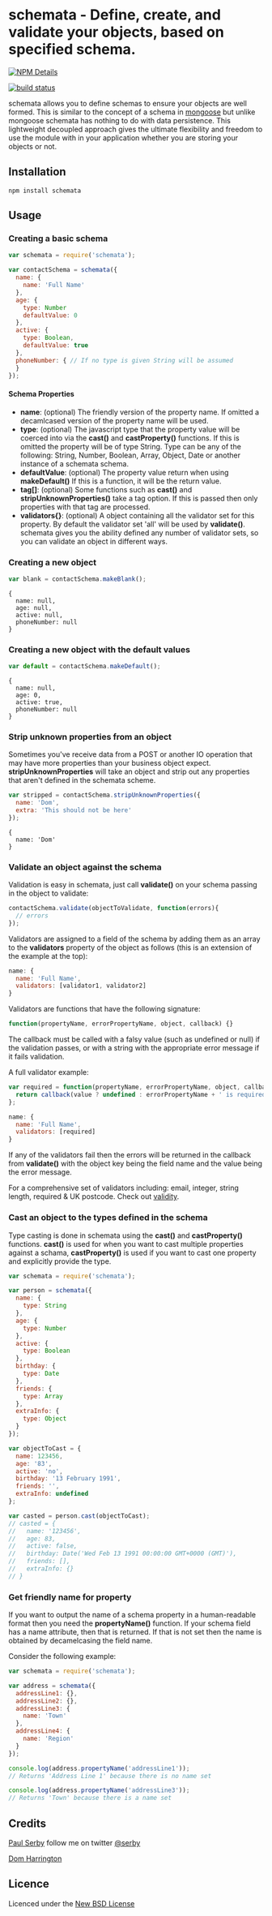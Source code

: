 # schemata - Define, create, and validate your objects, based on specified schema.

[![NPM Details](https://nodei.co/npm/schemata.png?stars&downloads)](https://npmjs.org/package/schemata)

[![build status](https://api.travis-ci.org/serby/schemata.png)](http://travis-ci.org/serby/schemata)

schemata allows you to define schemas to ensure your objects are well formed. This is similar to the concept of a schema in [mongoose](http://mongoosejs.com/) but unlike mongoose schemata has nothing to do with data persistence. This lightweight decoupled approach gives the ultimate flexibility and freedom to use the module with in your application whether you are storing your objects or not.

## Installation

    npm install schemata

## Usage

### Creating a basic schema

```js
var schemata = require('schemata');

var contactSchema = schemata({
  name: {
    name: 'Full Name'
  },
  age: {
    type: Number
    defaultValue: 0
  },
  active: {
    type: Boolean,
    defaultValue: true
  },
  phoneNumber: { // If no type is given String will be assumed
  }
});
```

#### Schema Properties

* **name**: (optional) The friendly version of the property name. If omitted a decamlcased version of the property name will be used.
* **type**: (optional) The javascript type that the property value will be coerced into via the **cast()** and **castProperty()** functions. If this is omitted the property will be of type String. Type can be any of the following: String, Number, Boolean, Array, Object, Date or another instance of a schemata schema.
* **defaultValue**: (optional) The property value return when using **makeDefault()** If this is a function, it will be the return value.
* **tag[]**: (optional) Some functions such as **cast()** and **stripUnknownProperties()** take a tag option. If this is passed then only properties with that tag are processed.
* **validators{}**: (optional) A object containing all the validator set for this property. By default the validator set 'all' will be used by **validate()**. schemata gives you the ability defined any number of validator sets, so you can validate an object in different ways.

### Creating a new object

```js
var blank = contactSchema.makeBlank();
```
    {
      name: null,
      age: null,
      active: null,
      phoneNumber: null
    }

### Creating a new object with the default values

```js
var default = contactSchema.makeDefault();
```
    {
      name: null,
      age: 0,
      active: true,
      phoneNumber: null
    }
### Strip unknown properties from an object

Sometimes you've receive data from a POST or another IO operation that may have
more properties than your business object expect. **stripUnknownProperties**
will take an object and strip out any properties that aren't defined in the
schemata scheme.

```js
var stripped = contactSchema.stripUnknownProperties({
  name: 'Dom',
  extra: 'This should not be here'
});
```
    {
      name: 'Dom'
    }

### Validate an object against the schema

Validation is easy in schemata, just call **validate()** on your schema passing in the object to validate:

```js
contactSchema.validate(objectToValidate, function(errors){
  // errors
});
```

Validators are assigned to a field of the schema by adding them as an array to the **validators** property of the object as follows (this is an extension of the example at the top):

```js
name: {
  name: 'Full Name',
  validators: [validator1, validator2]
}
```

Validators are functions that have the following signature:

```js
function(propertyName, errorPropertyName, object, callback) {}
```

The callback must be called with a falsy value (such as undefined or null) if the validation passes, or with a string with the appropriate error message if it fails validation.

A full validator example:

```js
var required = function(propertyName, errorPropertyName, object, callback) {
  return callback(value ? undefined : errorPropertyName + ' is required');
};

name: {
  name: 'Full Name',
  validators: [required]
}
```

If any of the validators fail then the errors will be returned in the callback from **validate()** with the object key being the field name and the value being the error message.

For a comprehensive set of validators including: email, integer, string length, required & UK postcode. Check out [validity](https://github.com/serby/validity).

### Cast an object to the types defined in the schema

Type casting is done in schemata using the **cast()** and **castProperty()** functions. **cast()** is used for when you want to cast multiple properties against a schama, **castProperty()** is used if you want to cast one property and explicitly provide the type.

```js
var schemata = require('schemata');

var person = schemata({
  name: {
    type: String
  },
  age: {
    type: Number
  },
  active: {
    type: Boolean
  },
  birthday: {
    type: Date
  },
  friends: {
    type: Array
  },
  extraInfo: {
    type: Object
  }
});

var objectToCast = {
  name: 123456,
  age: '83',
  active: 'no',
  birthday: '13 February 1991',
  friends: '',
  extraInfo: undefined
};

var casted = person.cast(objectToCast);
// casted = {
//   name: '123456',
//   age: 83,
//   active: false,
//   birthday: Date('Wed Feb 13 1991 00:00:00 GMT+0000 (GMT)'),
//   friends: [],
//   extraInfo: {}
// }
```

### Get friendly name for property

If you want to output the name of a schema property in a human-readable format then you need the **propertyName()** function. If your schema field has a name attribute, then that is returned. If that is not set then the name is obtained by decamelcasing the field name.

Consider the following example:

```js
var schemata = require('schemata');

var address = schemata({
  addressLine1: {},
  addressLine2: {},
  addressLine3: {
    name: 'Town'
  },
  addressLine4: {
    name: 'Region'
  }
});

console.log(address.propertyName('addressLine1'));
// Returns 'Address Line 1' because there is no name set

console.log(address.propertyName('addressLine3'));
// Returns 'Town' because there is a name set
```

## Credits
[Paul Serby](https://github.com/serby/) follow me on twitter [@serby](http://twitter.com/serby)

[Dom Harrington](https://github.com/domharrington/)

## Licence
Licenced under the [New BSD License](http://opensource.org/licenses/bsd-license.php)
